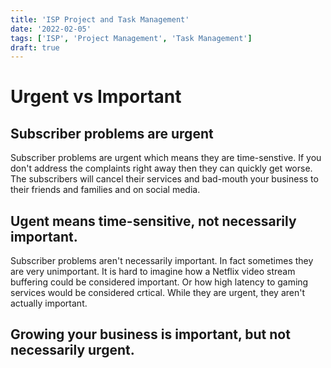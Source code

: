 ```yaml
---
title: 'ISP Project and Task Management'
date: '2022-02-05'
tags: ['ISP', 'Project Management', 'Task Management']
draft: true
---
```



# Urgent vs Important

## Subscriber problems are urgent

Subscriber problems are urgent which means they are time-senstive. If you don't address the complaints right away then they 
can quickly get worse. The subscribers will cancel their services and bad-mouth your business to their friends and families 
and on social media. 

## Ugent means time-sensitive, not necessarily important.

Subscriber problems aren't necessarily important. In fact sometimes they are very unimportant. It is hard to imagine how a 
Netflix video stream buffering could be considered important. Or how high latency to gaming services would be considered 
crtical. While they are urgent, they aren't actually important. 

## Growing your business is important, but not necessarily urgent.
